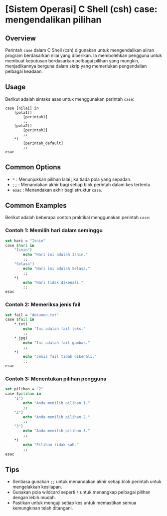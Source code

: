 # [Sistem Operasi] C Shell (csh) case: mengendalikan pilihan

## Overview
Perintah `case` dalam C Shell (csh) digunakan untuk mengendalikan aliran program berdasarkan nilai yang diberikan. Ia membolehkan pengguna untuk membuat keputusan berdasarkan pelbagai pilihan yang mungkin, menjadikannya berguna dalam skrip yang memerlukan pengendalian pelbagai keadaan.

## Usage
Berikut adalah sintaks asas untuk menggunakan perintah `case`:

```
case [nilai] in
    [pola1])
        [perintah1]
        ;;
    [pola2])
        [perintah2]
        ;;
    *)
        [perintah_default]
        ;;
esac
```

## Common Options
- `*` : Menunjukkan pilihan lalai jika tiada pola yang sepadan.
- `;;` : Menandakan akhir bagi setiap blok perintah dalam kes tertentu.
- `esac` : Menandakan akhir bagi struktur `case`.

## Common Examples
Berikut adalah beberapa contoh praktikal menggunakan perintah `case`:

### Contoh 1: Memilih hari dalam seminggu
```csh
set hari = "Isnin"
case $hari in
    "Isnin")
        echo "Hari ini adalah Isnin."
        ;;
    "Selasa")
        echo "Hari ini adalah Selasa."
        ;;
    *)
        echo "Hari tidak dikenali."
        ;;
esac
```

### Contoh 2: Memeriksa jenis fail
```csh
set fail = "dokumen.txt"
case $fail in
    *.txt)
        echo "Ini adalah fail teks."
        ;;
    *.jpg)
        echo "Ini adalah fail gambar."
        ;;
    *)
        echo "Jenis fail tidak dikenali."
        ;;
esac
```

### Contoh 3: Menentukan pilihan pengguna
```csh
set pilihan = "2"
case $pilihan in
    "1")
        echo "Anda memilih pilihan 1."
        ;;
    "2")
        echo "Anda memilih pilihan 2."
        ;;
    "3")
        echo "Anda memilih pilihan 3."
        ;;
    *)
        echo "Pilihan tidak sah."
        ;;
esac
```

## Tips
- Sentiasa gunakan `;;` untuk menandakan akhir setiap blok perintah untuk mengelakkan kesilapan.
- Gunakan pola wildcard seperti `*` untuk menangkap pelbagai pilihan dengan lebih mudah.
- Pastikan untuk menguji setiap kes untuk memastikan semua kemungkinan telah ditangani.